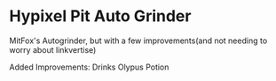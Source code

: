 # Hypixel Pit Auto Grinder
MitFox's Autogrinder, but with a few improvements(and not needing to worry about linkvertise)

Added Improvements:
Drinks Olypus Potion
